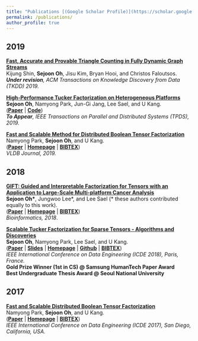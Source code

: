 ```yaml
---
title: "Publications [(Google Scholar Profile)](https://scholar.google.co.kr/citations?user=q_6hq64AAAAJ&hl=en)"
permalink: /publications/
author_profile: true
---
```


## 2019

<b>[Fast, Accurate and Provable Triangle Counting in Fully Dynamic Graph Streams](http://www.cs.cmu.edu/~kijungs/thinkd/)</b> <br>
Kijung Shin, **Sejoon Oh**, Jisu Kim, Bryan Hooi, and Christos Faloutsos.  
<i>**Under revision**, ACM Transactions on Knowledge Discovery from Data (TKDD) 2019.</i>

<b>[High-Performance Tucker Factorization on Heterogeneous Platforms](https://github.com/sejoonoh/GTA-Tensor)</b> <br>
**Sejoon Oh**, Namyong Park, Jun-Gi Jang, Lee Sael, and U Kang.  
(**[Paper](https://github.com/sejoonoh/sejoonoh.github.io/blob/master/files/GTA_paper.pdf)** | **[Code](https://github.com/sejoonoh/GTA-Tensor)**)  
<i>**To Appear**, IEEE Transactions on Parallel and Distributed Systems (TPDS), 2019.</i>


<b>[Fast and Scalable Method for Distributed Boolean Tensor Factorization](https://link.springer.com/article/10.1007%2Fs00778-019-00538-z)</b> <br>
Namyong Park, **Sejoon Oh**, and U Kang.  
(**[Paper](https://github.com/sejoonoh/sejoonoh.github.io/blob/master/files/VLDBJ.pdf)** | **[Homepage](https://www.cs.cmu.edu/~namyongp/dbtf/)** | **[BIBTEX](https://github.com/sejoonoh/sejoonoh.github.io/blob/master/files/DBTF_VLDB.bib)**)  
<i>VLDB Journal, 2019.</i>

## 2018

<b>[GIFT: Guided and Interpretable Factorization for Tensors with an Application to Large-Scale Multi-platform Cancer Analysis](https://doi.org/10.1093/bioinformatics/bty490)</b> <br>
<b>Sejoon Oh*</b>, Jungwoo Lee*, and Lee Sael (* these authors contributed equally to this work).  
(**[Paper](https://github.com/sejoonoh/sejoonoh.github.io/blob/master/files/GIFT_bioinformatics.pdf)** | **[Homepage](https://github.com/leesael/GIFT)** | **[BIBTEX](https://github.com/sejoonoh/sejoonoh.github.io/blob/master/files/GIFT.bib)**)  
<i>Bioinformatics, 2018</i>.

<b>[Scalable Tucker Factorization for Sparse Tensors - Algorithms and Discoveries](https://ieeexplore.ieee.org/document/8509325)</b><br>
**Sejoon Oh**, Namyong Park, Lee Sael, and U Kang.  
(**[Paper](https://github.com/sejoonoh/sejoonoh.github.io/blob/master/files/P-Tucker_ICDE2018_proceeding.pdf)** | **[Slides](https://github.com/sejoonoh/sejoonoh.github.io/blob/master/files/P_Tucker_ICDE_2018.pptx)** | **[Homepage](https://datalab.snu.ac.kr/ptucker/)** | **[Github](https://github.com/sejoonoh/P-Tucker)** | **[BIBTEX](https://github.com/sejoonoh/sejoonoh.github.io/blob/master/files/PTucker.bib)**)  
<i>IEEE International Conference on Data Engineering (ICDE 2018), Paris, France.</i>  
**Gold Prize Winner (1st in CS) @ Samsung HumanTech Paper Award**  
**Best Undergraduate Thesis Award @ Seoul National University**

## 2017

<b>[Fast and Scalable Distributed Boolean Tensor Factorization](https://ieeexplore.ieee.org/document/7930048)</b><br>
Namyong Park, **Sejoon Oh**, and U Kang.  
(**[Paper](https://github.com/sejoonoh/sejoonoh.github.io/blob/master/files/DBTF_IEEE.pdf)** | **[Homepage](https://datalab.snu.ac.kr/dbtf/)** | **[BIBTEX](https://github.com/sejoonoh/sejoonoh.github.io/blob/master/files/DBTF.bib)**)  
<i>IEEE International Conference on Data Engineering (ICDE 2017), San Diego, California, USA.
